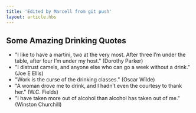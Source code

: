 ```yaml
---
title: 'Edited by Marcell from git push'
layout: article.hbs 
---
```


## Some Amazing Drinking Quotes
* "I like to have a martini, two at the very most. After three I’m under the table, after four I’m under my host." (Dorothy Parker)
* "I distrust camels, and anyone else who can go a week without a drink." (Joe E Ellis)
* "Work is the curse of the drinking classes." (Oscar Wilde)
* "A woman drove me to drink, and I hadn’t even the courtesy to thank her." (W.C. Fields)
* "I have taken more out of alcohol than alcohol has taken out of me." (Winston Churchill)